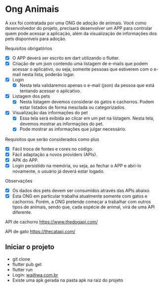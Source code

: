 # Ong Animais


A xxx foi contratada por uma ONG de adoção de animais. Você como desenvolvedor do projeto, precisará desenvolver um APP para controlar quem pode acessar a aplicação, além da visualização de informações dos pets disponíveis para adoção.

Requisitos obrigatórios
- [x] O APP deverá ser escrito em dart utilizando o flutter. 
- [x] Criação de um json contendo uma listagem de e-mails que podem acessar o aplicativo, ou seja, somente pessoas que estiverem com o e-mail nesta lista, poderão logar.
- [x] Login
	- [x] Nesta tela validaremos apenas o e-mail (json) da pessoa que está tentando acessar o aplicativo.
- [x] Listagem dos pets
	- [x] Nesta listagem devemos considerar os gatos e cachorros. Podem estar listados de forma mesclada ou categorizados.
- [x] Visualização das informações do pet
	- [x] Essa tela será exibida ao clicar em um pet na listagem. Nesta tela, devemos mostrar as informações do pet.
	- [x] Pode mostrar as informações que julgar necessário.

Requisitos que serão considerados como plus
- [x] Fácil troca de fontes e cores no código.
- [x] Fácil adaptação a novos providers (APIs).
- [x] APK do APP.
- [x] Login persistido na memória, ou seja, ao fechar o APP e abri-lo novamente, o usuário já deverá estar logado.

Observações
- [x] Os dados dos pets devem ser consumidos através das APIs abaixo.
- [x] Esta ONG em particular trabalha atualmente somente com gatos e cachorros. Porém, a ONG pretende começar a trabalhar com outros tipos de animais, sendo que, cada espécie de animal, virá de uma API diferente.

API de cachorro
https://www.thedogapi.com/

API de gato
https://thecatapi.com/

## Iniciar o projeto

- git clone
- flutter pub get
- flutter run
- Login: wa@wa.com.br
- Existe uma apk gerada na pasta apk na raiz do projeto

